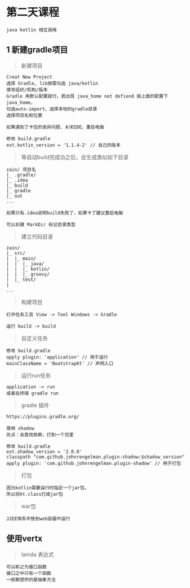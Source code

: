 # 第二天课程

```
java kotlin 相互调用
```


## 1 新建gradle项目

> 新建项目
```
Creat New Project
选择 Gradle, lib按需勾选 java/kotlin
填写组织/机构/版本
Gradle 用默认配置就行，若出现 java_home not defiend 按上面的配置下java_home，
勾选auto-import，选择本地的gradle目录
选择项目名和位置

如果遇到了卡住的诡异问题，关闭IDE，重启电脑

修改 build.gradle
ext.kotlin_version = '1.1.4-2' // 自己的版本

```

> 等自动build完成功之后，会生成类似如下目录
```
zain/ 项目名
|_ .gradle/
|_ .idea
|_ build
|_ gradle
|_ out
...

如果只有.idea说明build失败了，如果卡了建议重启电脑

可以右键 MarkDir 标记目录类型
```

> 建立代码目录
```
zain/
|_ src/
|  |_ main/
|  |  |_ java/
|  |  |_ kotlin/
|  |  |_ groovy/
|  |_ test/
|
...
```

> 构建项目
```
打开任务工具 View -> Tool Windows -> Gradle

运行 build -> build
```

> 自定义任务
```
修改 build.gradle
apply plugin: 'application' // 用于运行
mainClassName = 'BootstrapKt' // 声明入口
```

> 运行run任务
```
application -> run
或者在终端 gradle run
```

> gradle 插件
```
https://plugins.gradle.org/

使用 shadow
优点：会查找依赖，打到一个包里

修改 build.gradle
ext.shadow_version = '2.0.0'
classpath "com.github.johnrengelman.plugin-shadow:$shadow_version"
apply plugin: 'com.github.johnrengelman.plugin-shadow' // 用于打包
```

> 打包
```
因为kotlin需要运行时指定一个jar包，
所以将kt.class打成jar包
```

> war包
```
J2EE体系中放到web容器中运行
```

## 使用vertx

> lamda 表达式
```
可以称之为接口函数
接口之中只有一个函数
一般都提供的是抽象方法
```